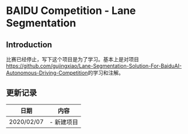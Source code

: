 # BAIDU Competition - Lane Segmentation

## Introduction

比赛已经停止，写下这个项目是为了学习。基本上是对项目<https://github.com/gujingxiao/Lane-Segmentation-Solution-For-BaiduAI-Autonomous-Driving-Competition>的学习和注解。



## 更新记录

| 日期       | 内容       |
| ---------- | ---------- |
| 2020/02/07 | - 新建项目 |

